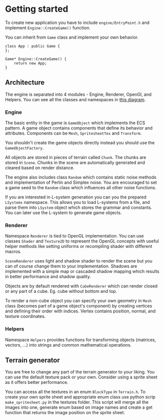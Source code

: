 # Getting started
To create new application you have to include `engine/EntryPoint.h` and implement `Engine::CreateGame()` function.

You can inherit from `Game` class and implement your own behavior.

```
class App : public Game {
};

Game* Engine::CreateGame() {
    return new App;
}
```

## Architecture
The engine is separated into 4 modules - Engine, Renderer, OpenGl, and Helpers. You can see
all the classes and namespaces in [this diagram](architecture.pdf).

### Engine
The basic entity in the game is `GameObject` which implements the ECS pattern.
A game object contains components that define its behavior and attributes. Components can be 
`Mesh`, `SpritesheetTex` and `Transform`.

You shouldn't create the game objects directly instead you should use the `GameObjectFactory`.

All objects are stored in pieces of terrain called `Chunk`. The chunks are stored in `Scene`.
Chunks in the scene are automatically generated and cleared based on render distance.

The engine also includes class `Random` which contains static noise methods and implementation of 
Perlin and Simplex noise. You are encouraged to set a game seed to the `Random` class which 
influences all other noise functions.

If you are interested in L-system generation you can you the prepared `LSystems` namespace.
This allows you to load L-systems from a file, and parse them into `LSystem` object which
stores the grammar and constants. You can later use the L-system to generate game objects.

### Renderer
Namespace `Renderer` is tied to OpenGL implementation. You can use classes `Shader` and `Texture2D`
to represent the OpenGL concepts with useful helper methods like setting uniforms or recompiling
shader with different macros.

`SceneRenderer` uses light and shadow shader to render the scene but you can of course 
change them to your implementation. Shadows are implemented with a simple map or cascaded shadow
mapping which results in better performance and shadow quality.

Objects are by default rendered with `CubeRenderer` which can render closed or any part of a cube. 
Eg. cube without bottom and top.

To render a non-cube object you can specify your own geometry in `Mesh` class (becomes part of a game
object's component) by creating vertices and defining their order with indices. Vertex contains
position, normal, and texture coordinates.

### Helpers
Namespace `Helpers` provides functions for transforming objects (matrices, vectors, ...) 
into strings and common mathematical operations. 

## Terrain generator
You are free to change any part of the terrain generator to your liking.
You can use the default texture pack or your own. Consider using a sprite sheet as it 
offers better performance. 

You can access all the textures in an enum `BlockType` in `Terrain.h`. To create your own 
sprite sheet and appropriate enum class use python scrip `make_spritesheet.py` in the textures folder.
This script will merge all the images into one, generate enum based on image names and create a get
function that returns the image position on the sprite sheet.
